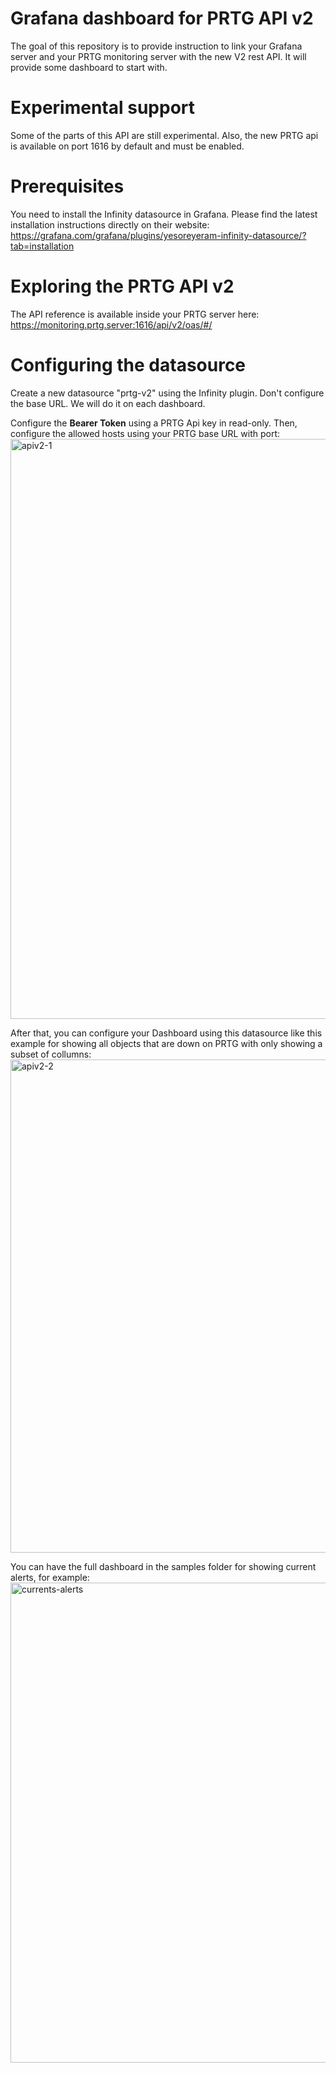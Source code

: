 # Grafana dashboard for PRTG API v2
The goal of this repository is to provide instruction to link your Grafana server and your PRTG monitoring server with the new V2 rest API.
It will provide some dashboard to start with.

# Experimental support
Some of the parts of this API are still experimental.
Also, the new PRTG api is available on port 1616 by default and must be enabled.

# Prerequisites
You need to install the Infinity datasource in Grafana.
Please find the latest installation instructions directly on their website: https://grafana.com/grafana/plugins/yesoreyeram-infinity-datasource/?tab=installation

# Exploring the PRTG API v2
The API reference is available inside your PRTG server here: https://monitoring.prtg.server:1616/api/v2/oas/#/

# Configuring the datasource

Create a new datasource "prtg-v2" using the Infinity plugin.
Don't configure the base URL. We will do it on each dashboard.

Configure the **Bearer Token** using a PRTG Api key in read-only.
Then, configure the allowed hosts using your PRTG base URL with port:
<img width="1402" height="928" alt="apiv2-1" src="https://github.com/user-attachments/assets/ddc8bd2b-6db7-43c3-b22a-a45b27014e3f" />

After that, you can configure your Dashboard using this datasource like this example for showing all objects that are down on PRTG with only showing a subset of collumns:
<img width="1775" height="789" alt="apiv2-2" src="https://github.com/user-attachments/assets/402c6cf4-078d-4b50-b295-8152852e51e9" />

You can have the full dashboard in the samples folder for showing current alerts, for example:
<img width="1790" height="768" alt="currents-alerts" src="https://github.com/user-attachments/assets/b8b83a97-7f5e-49cf-90b7-434f4855a0e1" />
